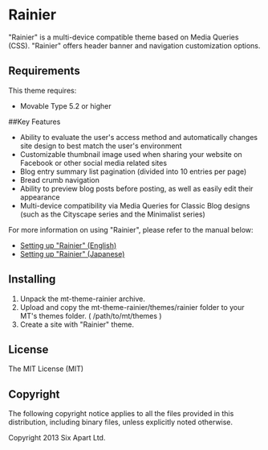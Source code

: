 # Rainier
"Rainier" is a multi-device compatible theme based on Media Queries (CSS). "Rainier" offers header banner and navigation customization options.

## Requirements
This theme requires:

* Movable Type 5.2 or higher

##Key Features
* Ability to evaluate the user's access method and automatically changes site design to best match the user's environment
* Customizable thumbnail image used when sharing your website on Facebook or other social media related sites
* Blog entry summary list pagination (divided into 10 entries per page)
* Bread crumb navigation
* Ability to preview blog posts before posting, as well as easily edit their appearance
* Multi-device compatibility via Media Queries for Classic Blog designs (such as the Cityscape series and the Minimalist series)

For more information on using "Rainier", please refer to the manual below:

* [Setting up "Rainier" (English)](http://www.movabletype.org/documentation/mt5/design/themes/rainier.html)
* [Setting up "Rainier" (Japanese)](http://www.movabletype.jp/documentation/mt5/design/themes/rainier.html)

## Installing
1. Unpack the mt-theme-rainier archive.
2. Upload and copy the mt-theme-rainier/themes/rainier folder to your MT's themes folder. ( /path/to/mt/themes )
4. Create a site with "Rainier" theme.

## License
The MIT License (MIT)

## Copyright
The following copyright notice applies to all the files provided in this distribution, including binary files, unless explicitly noted otherwise.

Copyright 2013 Six Apart Ltd.
